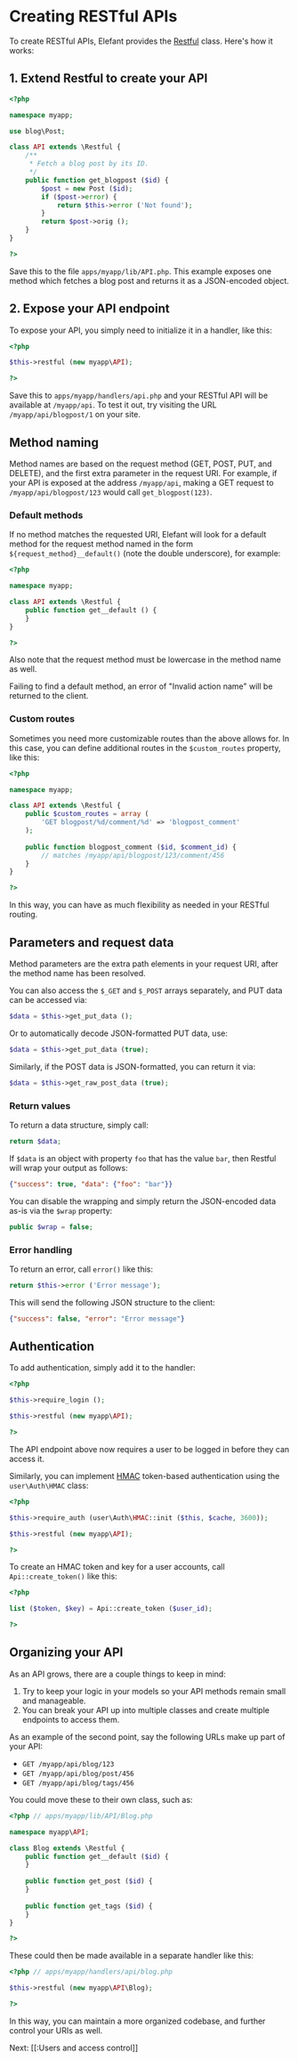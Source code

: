 # Creating RESTful APIs

To create RESTful APIs, Elefant provides the [Restful](http://api.elefantcms.com/visor/lib/Restful) class.
Here's how it works:

## 1. Extend Restful to create your API

~~~php
<?php

namespace myapp;

use blog\Post;

class API extends \Restful {
	/**
	 * Fetch a blog post by its ID.
	 */
	public function get_blogpost ($id) {
		$post = new Post ($id);
		if ($post->error) {
			return $this->error ('Not found');
		}
		return $post->orig ();
	}
}

?>
~~~

Save this to the file `apps/myapp/lib/API.php`. This example exposes one method which
fetches a blog post and returns it as a JSON-encoded object.

## 2. Expose your API endpoint

To expose your API, you simply need to initialize it in a handler, like this:

~~~php
<?php

$this->restful (new myapp\API);

?>
~~~

Save this to `apps/myapp/handlers/api.php` and your RESTful API will be available at
`/myapp/api`. To test it out, try visiting the URL `/myapp/api/blogpost/1` on your site.

## Method naming

Method names are based on the request method (GET, POST, PUT, and DELETE), and the first
extra parameter in the request URI. For example, if your API is exposed at the address
`/myapp/api`, making a GET request to `/myapp/api/blogpost/123` would call
`get_blogpost(123)`.

### Default methods

If no method matches the requested URI, Elefant will look for a default method for the
request method named in the form `${request_method}__default()` (note the double
underscore), for example:

~~~php
<?php

namespace myapp;

class API extends \Restful {
	public function get__default () {
	}
}

?>
~~~

Also note that the request method must be lowercase in the method name as well.

Failing to find a default method, an error of "Invalid action name" will be returned to
the client.

### Custom routes

Sometimes you need more customizable routes than the above allows for. In this case,
you can define additional routes in the `$custom_routes` property, like this:

~~~php
<?php

namespace myapp;

class API extends \Restful {
	public $custom_routes = array (
		'GET blogpost/%d/comment/%d' => 'blogpost_comment'
	);
	
	public function blogpost_comment ($id, $comment_id) {
		// matches /myapp/api/blogpost/123/comment/456
	}
}

?>
~~~

In this way, you can have as much flexibility as needed in your RESTful routing.

## Parameters and request data

Method parameters are the extra path elements in your request URI, after the method name
has been resolved.

You can also access the `$_GET` and `$_POST` arrays separately, and PUT data can be
accessed via:

~~~php
$data = $this->get_put_data ();
~~~

Or to automatically decode JSON-formatted PUT data, use:

~~~php
$data = $this->get_put_data (true);
~~~

Similarly, if the POST data is JSON-formatted, you can return it via:

~~~php
$data = $this->get_raw_post_data (true);
~~~

### Return values

To return a data structure, simply call:

~~~php
return $data;
~~~

If `$data` is an object with property `foo` that has the value `bar`, then Restful will
wrap your output as follows:

~~~json
{"success": true, "data": {"foo": "bar"}}
~~~

You can disable the wrapping and simply return the JSON-encoded data as-is via the `$wrap` property:

~~~php
public $wrap = false;
~~~

### Error handling

To return an error, call `error()` like this:

~~~php
return $this->error ('Error message');
~~~

This will send the following JSON structure to the client:

~~~json
{"success": false, "error": "Error message"}
~~~

## Authentication

To add authentication, simply add it to the handler:

~~~php
<?php

$this->require_login ();

$this->restful (new myapp\API);

?>
~~~

The API endpoint above now requires a user to be logged in before they can access it.

Similarly, you can implement [HMAC](http://en.wikipedia.org/wiki/Hash-based_message_authentication_code)
token-based authentication using the `user\Auth\HMAC` class:

~~~php
<?php

$this->require_auth (user\Auth\HMAC::init ($this, $cache, 3600));

$this->restful (new myapp\API);

?>
~~~

To create an HMAC token and key for a user accounts, call `Api::create_token()` like this:

~~~php
<?php

list ($token, $key) = Api::create_token ($user_id);

?>
~~~

## Organizing your API

As an API grows, there are a couple things to keep in mind:

1. Try to keep your logic in your models so your API methods remain small and manageable.
2. You can break your API up into multiple classes and create multiple endpoints to access them.

As an example of the second point, say the following URLs make up part of your API:

* `GET /myapp/api/blog/123`
* `GET /myapp/api/blog/post/456`
* `GET /myapp/api/blog/tags/456`

You could move these to their own class, such as:

~~~php
<?php // apps/myapp/lib/API/Blog.php

namespace myapp\API;

class Blog extends \Restful {
	public function get__default ($id) {
	}
	
	public function get_post ($id) {
	}
	
	public function get_tags ($id) {
	}
}

?>
~~~

These could then be made available in a separate handler like this:

~~~php
<?php // apps/myapp/handlers/api/blog.php

$this->restful (new myapp\API\Blog);

?>
~~~

In this way, you can maintain a more organized codebase, and further control your URIs as well.

Next: [[:Users and access control]]
